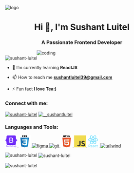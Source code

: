![logo]([https://media.licdn.com/dms/image/D5616AQHz0RaE_tFZXw/profile-displaybackgroundimage-shrink_350_1400/0/1698913255042?e=1704326400&v=beta&t=ZjEp3ZypdIqkPEBUfmKKjsvqg5UKN4YWScONgtxQk_w](https://www.google.com/url?sa=i&url=https%3A%2F%2Fwww.toptal.com%2Freact%2Fjob-description&psig=AOvVaw2IDxs7nNfmxFa77uAFhEGg&ust=1706428610035000&source=images&cd=vfe&opi=89978449&ved=0CBMQjRxqFwoTCMDjyo6M_YMDFQAAAAAdAAAAABAD))
<h1 align="center">Hi 👋, I'm Sushant Luitel</h1>
<h3 align="center">A Passionate Frontend Developer</h3>

<img align="right" alt="coding" width="400" src="https://media3.giphy.com/media/fwbZnTftCXVocKzfxR/giphy.gif?cid=ecf05e47k2t2fn7hkqwtg2h44hrscgsa2td8fbnafzoyu9n5&ep=v1_gifs_search&rid=giphy.gif&ct=g">

<p align="left"> <img src="https://komarev.com/ghpvc/?username=sushant-luitel&label=Profile%20views&color=0e75b6&style=flat" alt="sushant-luitel" /> </p>

- 🌱 I’m currently learning **ReactJS**

- 📫 How to reach me **sushantluitel39@gmail.com**

- ⚡ Fun fact **I love Tea:)**

<h3 align="left">Connect with me:</h3>
<p align="left">
<a href="https://linkedin.com/in/sushant-luitel" target="blank"><img align="center" src="https://raw.githubusercontent.com/rahuldkjain/github-profile-readme-generator/master/src/images/icons/Social/linked-in-alt.svg" alt="sushant-luitel" height="30" width="40" /></a>
<a href="https://instagram.com/__sushantluitel" target="blank"><img align="center" src="https://raw.githubusercontent.com/rahuldkjain/github-profile-readme-generator/master/src/images/icons/Social/instagram.svg" alt="__sushantluitel" height="30" width="40" /></a>
</p>

<h3 align="left">Languages and Tools:</h3>
<p align="left"> <a href="https://getbootstrap.com" target="_blank" rel="noreferrer"> <img src="https://raw.githubusercontent.com/devicons/devicon/master/icons/bootstrap/bootstrap-plain-wordmark.svg" alt="bootstrap" width="40" height="40"/> </a> <a href="https://www.w3schools.com/css/" target="_blank" rel="noreferrer"> <img src="https://raw.githubusercontent.com/devicons/devicon/master/icons/css3/css3-original-wordmark.svg" alt="css3" width="40" height="40"/> </a> <a href="https://www.figma.com/" target="_blank" rel="noreferrer"> <img src="https://www.vectorlogo.zone/logos/figma/figma-icon.svg" alt="figma" width="40" height="40"/> </a> <a href="https://git-scm.com/" target="_blank" rel="noreferrer"> <img src="https://www.vectorlogo.zone/logos/git-scm/git-scm-icon.svg" alt="git" width="40" height="40"/> </a> <a href="https://www.w3.org/html/" target="_blank" rel="noreferrer"> <img src="https://raw.githubusercontent.com/devicons/devicon/master/icons/html5/html5-original-wordmark.svg" alt="html5" width="40" height="40"/> </a> <a href="https://developer.mozilla.org/en-US/docs/Web/JavaScript" target="_blank" rel="noreferrer"> <img src="https://raw.githubusercontent.com/devicons/devicon/master/icons/javascript/javascript-original.svg" alt="javascript" width="40" height="40"/> </a> <a href="https://reactjs.org/" target="_blank" rel="noreferrer"> <img src="https://raw.githubusercontent.com/devicons/devicon/master/icons/react/react-original-wordmark.svg" alt="react" width="40" height="40"/> </a> <a href="https://tailwindcss.com/" target="_blank" rel="noreferrer"> <img src="https://www.vectorlogo.zone/logos/tailwindcss/tailwindcss-icon.svg" alt="tailwind" width="40" height="40"/> </a> </p>

<p><img align="left" src="https://github-readme-stats.vercel.app/api/top-langs?username=sushant-luitel&show_icons=true&locale=en&layout=compact" alt="sushant-luitel" /></p>

<p>&nbsp;<img align="center" src="https://github-readme-stats.vercel.app/api?username=sushant-luitel&show_icons=true&locale=en" alt="sushant-luitel" /></p>

<p><img align="center" src="https://github-readme-streak-stats.herokuapp.com/?user=sushant-luitel&" alt="sushant-luitel" /></p>
